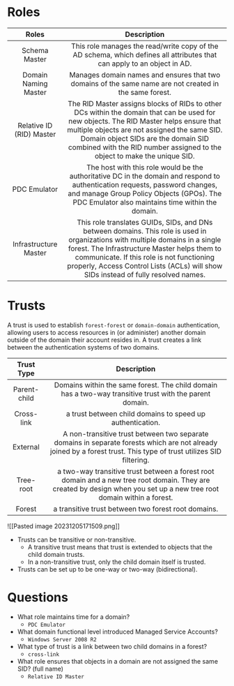 # Roles
|           Roles          |                                                                                                                                                       Description                                                                                                                                                      |
|:------------------------:|:----------------------------------------------------------------------------------------------------------------------------------------------------------------------------------------------------------------------------------------------------------------------------------------------------------------------:|
| Schema Master            | This role manages the read/write copy of the AD schema, which defines all attributes that can apply to an object in AD.                                                                                                                                                                                                |
| Domain Naming Master     | Manages domain names and ensures that two domains of the same name are not created in the same forest.                                                                                                                                                                                                                 |
| Relative ID (RID) Master | The RID Master assigns blocks of RIDs to other DCs within the domain  that can be used for new objects. The RID Master helps ensure that  multiple objects are not assigned the same SID. Domain object SIDs are  the domain SID combined with the RID number assigned to the object to  make the unique SID.          |
| PDC Emulator             | The host with this role would be the authoritative DC in the domain  and respond to authentication requests, password changes, and manage  Group Policy Objects (GPOs). The PDC Emulator also maintains time within  the domain.                                                                                       |
| Infrastructure Master    | This role translates GUIDs, SIDs, and DNs between domains. This role  is used in organizations with multiple domains in a single forest. The  Infrastructure Master helps them to communicate. If this role is not  functioning properly, Access Control Lists (ACLs) will show SIDs instead  of fully resolved names. |
# Trusts
A trust is used to establish `forest-forest` or `domain-domain` authentication, allowing users to access resources in (or administer) another domain outside of the domain their account resides in. A trust creates a link between the authentication systems of two domains.

|  Trust Type  	|                                                                                Description                                                                               	|
|:------------:	|:------------------------------------------------------------------------------------------------------------------------------------------------------------------------:	|
| Parent-child 	| Domains within the same forest. The child domain has a two-way transitive trust with the parent domain.                                                                  	|
| Cross-link   	| a trust between child domains to speed up authentication.                                                                                                                	|
| External     	| A non-transitive trust between two separate domains in separate  forests which are not already joined by a forest trust. This type of  trust utilizes SID filtering.     	|
| Tree-root    	| a two-way transitive trust between a forest root domain and a new  tree root domain. They are created by design when you set up a new tree  root domain within a forest. 	|
| Forest       	| a transitive trust between two forest root domains.                                                                                                                      	|

![[Pasted image 20231205171509.png]]
- Trusts can be transitive or non-transitive.
	- A transitive trust means that trust is extended to objects that the child domain trusts.
	- In a non-transitive trust, only the child domain itself is trusted.
- Trusts can be set up to be one-way or two-way (bidirectional).
# Questions
- What role maintains time for a domain?
	- `PDC Emulator`
- What domain functional level introduced Managed Service Accounts?
	- `Windows Server 2008 R2`
- What type of trust is a link between two child domains in a forest?
	- `cross-link`
- What role ensures that objects in a domain are not assigned the same SID? (full name)
	- `Relative ID Master`